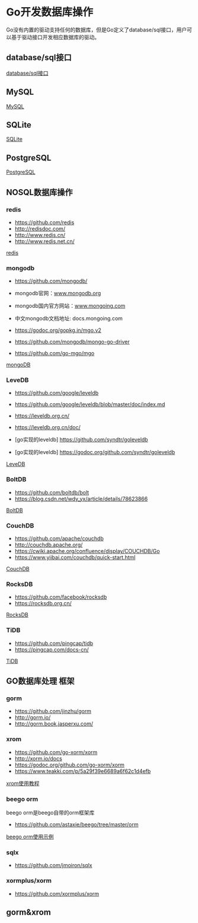 # Go开发数据库操作
Go没有内置的驱动支持任何的数据库，但是Go定义了database/sql接口，用户可以基于驱动接口开发相应数据库的驱动。

## database/sql接口
[database/sql接口](01-database_sql.md)
## MySQL
[MySQL](02-MySQL操作.md)
## SQLite
[SQLite](03-SQLite.md)
## PostgreSQL
[PostgreSQL](04-PostgreSQL.md)

## NOSQL数据库操作
### redis
* https://github.com/redis
* http://redisdoc.com/
* http://www.redis.cn/
* http://www.redis.net.cn/


[redis](05-redis.md)
### mongodb
* https://github.com/mongodb/
* mongodb官网：www.mongodb.org
* mongodb国内官方网站：www.mongoing.com
* 中文mongodb文档地址: docs.mongoing.com

* https://godoc.org/gopkg.in/mgo.v2
* https://github.com/mongodb/mongo-go-driver
* https://github.com/go-mgo/mgo

[mongoDB](06-mongoDB.md)
### LeveDB 
* https://github.com/google/leveldb
* https://github.com/google/leveldb/blob/master/doc/index.md
* https://leveldb.org.cn/
* https://leveldb.org.cn/doc/


* [go实现的leveldb] https://github.com/syndtr/goleveldb
* [go实现的leveldb] https://godoc.org/github.com/syndtr/goleveldb

[LeveDB](LeveDB.md)
### BoltDB
* https://github.com/boltdb/bolt
* https://blog.csdn.net/wdy_yx/article/details/78623866

[BoltDB](BoltDB.md)
### CouchDB
* https://github.com/apache/couchdb
* http://couchdb.apache.org/
* https://cwiki.apache.org/confluence/display/COUCHDB/Go
* https://www.yiibai.com/couchdb/quick-start.html

[CouchDB](CouchDB.md)
### RocksDB
* https://github.com/facebook/rocksdb
* https://rocksdb.org.cn/

[RocksDB](RocksDB.md)
### TiDB
* https://github.com/pingcap/tidb
* https://pingcap.com/docs-cn/


[TiDB](TiDB.md)
## GO数据库处理 框架
### gorm
* https://github.com/jinzhu/gorm
* http://gorm.io/
* http://gorm.book.jasperxu.com/
### xrom
* https://github.com/go-xorm/xorm
* http://xorm.io/docs
* https://godoc.org/github.com/go-xorm/xorm
* https://www.teakki.com/p/5a29f39e6689a6f62c1d4efb

[xrom使用教程](./xorm/xorm.md)
### beego orm
beego orm是beego自带的orm框架库
* https://github.com/astaxie/beego/tree/master/orm

[beego orm使用示例](../GoWeb框架/beego/DB.md)

### sqlx
* https://github.com/jmoiron/sqlx
### xormplus/xorm
* https://github.com/xormplus/xorm

## gorm&xrom

